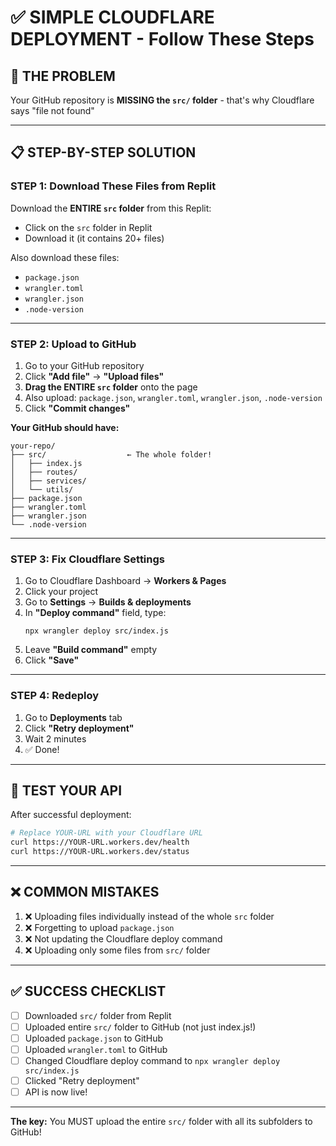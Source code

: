 # ✅ SIMPLE CLOUDFLARE DEPLOYMENT - Follow These Steps

## 🎯 THE PROBLEM
Your GitHub repository is **MISSING the `src/` folder** - that's why Cloudflare says "file not found"

---

## 📋 STEP-BY-STEP SOLUTION

### STEP 1: Download These Files from Replit

Download the **ENTIRE `src` folder** from this Replit:
- Click on the `src` folder in Replit
- Download it (it contains 20+ files)

Also download these files:
- `package.json`
- `wrangler.toml`
- `wrangler.json`
- `.node-version`

---

### STEP 2: Upload to GitHub

1. Go to your GitHub repository
2. Click **"Add file"** → **"Upload files"**
3. **Drag the ENTIRE `src` folder** onto the page
4. Also upload: `package.json`, `wrangler.toml`, `wrangler.json`, `.node-version`
5. Click **"Commit changes"**

**Your GitHub should have:**
```
your-repo/
├── src/                  ← The whole folder!
│   ├── index.js
│   ├── routes/
│   ├── services/
│   └── utils/
├── package.json
├── wrangler.toml
├── wrangler.json
└── .node-version
```

---

### STEP 3: Fix Cloudflare Settings

1. Go to Cloudflare Dashboard → **Workers & Pages**
2. Click your project
3. Go to **Settings** → **Builds & deployments**
4. In **"Deploy command"** field, type:
   ```
   npx wrangler deploy src/index.js
   ```
5. Leave **"Build command"** empty
6. Click **"Save"**

---

### STEP 4: Redeploy

1. Go to **Deployments** tab
2. Click **"Retry deployment"**
3. Wait 2 minutes
4. ✅ Done!

---

## 🧪 TEST YOUR API

After successful deployment:

```bash
# Replace YOUR-URL with your Cloudflare URL
curl https://YOUR-URL.workers.dev/health
curl https://YOUR-URL.workers.dev/status
```

---

## ❌ COMMON MISTAKES

1. ❌ Uploading files individually instead of the whole `src` folder
2. ❌ Forgetting to upload `package.json`
3. ❌ Not updating the Cloudflare deploy command
4. ❌ Uploading only some files from `src/` folder

---

## ✅ SUCCESS CHECKLIST

- [ ] Downloaded `src/` folder from Replit
- [ ] Uploaded entire `src/` folder to GitHub (not just index.js!)
- [ ] Uploaded `package.json` to GitHub
- [ ] Uploaded `wrangler.toml` to GitHub
- [ ] Changed Cloudflare deploy command to `npx wrangler deploy src/index.js`
- [ ] Clicked "Retry deployment"
- [ ] API is now live!

---

**The key:** You MUST upload the entire `src/` folder with all its subfolders to GitHub!
